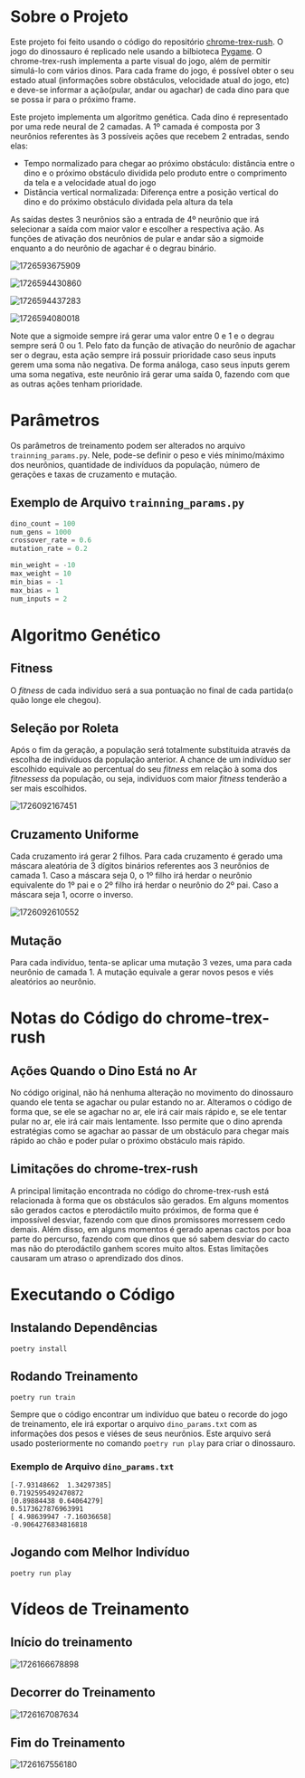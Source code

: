 # Sobre o Projeto

Este projeto foi feito usando o código do repositório [chrome-trex-rush](https://github.com/turing-usp/chrome-trex-rush). O jogo do dinossauro é replicado nele usando a bilbioteca [Pygame](https://www.pygame.org). O chrome-trex-rush implementa a parte visual do jogo, além de permitir simulá-lo com vários dinos. Para cada frame do jogo, é possível obter o seu estado atual (informações sobre obstáculos, velocidade atual do jogo, etc) e deve-se informar a ação(pular, andar ou agachar) de cada dino para que se possa ir para o próximo frame.

Este projeto implementa um algoritmo genética. Cada dino é representado por uma rede neural de 2 camadas. A 1º camada é composta por 3 neurônios referentes às 3 possíveis ações que recebem 2 entradas, sendo elas:

* Tempo normalizado para chegar ao próximo obstáculo: distância entre o dino e o próximo obstáculo dividida pelo produto entre o comprimento da tela e a velocidade atual do jogo
* Distância vertical normalizada: Diferença entre a posição vertical do dino e do próximo obstáculo dividada pela altura da tela

As saídas destes 3 neurônios são a entrada de 4º neurônio que irá selecionar a saída com maior valor e escolher a respectiva ação. As funções de ativação dos neurônios de pular e andar são a sigmoide enquanto a do neurônio de agachar é o degrau binário.

![1726593675909](image/README/1726593675909.png)

![1726594430860](image/README/1726594430860.png)

![1726594437283](image/README/1726594437283.png)

![1726594080018](image/README/1726594080018.png)

Note que a sigmoide sempre irá gerar uma valor entre 0 e 1 e o degrau sempre será 0 ou 1. Pelo fato da função de ativação do neurônio de agachar ser o degrau, esta ação sempre irá possuir prioridade caso seus inputs gerem uma soma não negativa. De forma análoga, caso seus inputs gerem uma soma negativa, este neurônio irá gerar uma saída 0, fazendo com que as outras ações tenham prioridade.

# Parâmetros

Os parâmetros de treinamento podem ser alterados no arquivo `trainning_params.py`. Nele, pode-se definir o peso e viés mínimo/máximo dos neurônios, quantidade de indivíduos da população, número de gerações e taxas de cruzamento e mutação.

## Exemplo de Arquivo `trainning_params.py`

```python
dino_count = 100
num_gens = 1000
crossover_rate = 0.6
mutation_rate = 0.2

min_weight = -10
max_weight = 10
min_bias = -1
max_bias = 1
num_inputs = 2
```

# Algoritmo Genético

## Fitness

O *fitness* de cada indivíduo será a sua pontuação no final de cada partida(o quão longe ele chegou).

## Seleção por Roleta

Após o fim da geração, a população será totalmente substituida através da escolha de indivíduos da população anterior. A chance de um indivíduo ser escolhido equivale ao percentual do seu *fitness* em relação à soma dos *fitnessess* da população, ou seja, indivíduos com maior *fitness* tenderão a ser mais escolhidos.

![1726092167451](image/README/1726092167451.png)

## Cruzamento Uniforme

Cada cruzamento irá gerar 2 filhos. Para cada cruzamento é gerado uma máscara aleatória de 3 dígitos binários referentes aos 3 neurônios de camada 1. Caso a máscara seja 0, o 1º filho irá herdar o neurônio equivalente do 1º pai e o 2º filho irá herdar o neurônio do 2º pai. Caso a máscara seja 1, ocorre o inverso.

![1726092610552](image/README/1726092610552.png)

## Mutação

Para cada indivíduo, tenta-se aplicar uma mutação 3 vezes, uma para cada neurônio de camada 1. A mutação equivale a gerar novos pesos e viés aleatórios ao neurônio.

# Notas do Código do chrome-trex-rush

## Ações Quando o Dino Está no Ar

No código original, não há nenhuma alteração no movimento do dinossauro quando ele tenta se agachar ou pular estando no ar. Alteramos o código de forma que, se ele se agachar no ar, ele irá cair mais rápido e, se ele tentar pular no ar, ele irá cair mais lentamente. Isso permite que o dino aprenda estratégias como se agachar ao passar de um obstáculo para chegar mais rápido ao chão e poder pular o próximo obstáculo mais rápido.

## Limitações do chrome-trex-rush

A principal limitação encontrada no código do chrome-trex-rush está relacionada à forma que os obstáculos são gerados. Em alguns momentos são gerados cactos e pterodáctilo muito próximos, de forma que é impossível desviar, fazendo com que dinos promissores morressem cedo demais. Além disso, em alguns momentos é gerado apenas cactos por boa parte do percurso, fazendo com que dinos que só sabem desviar do cacto mas não do pterodáctilo ganhem scores muito altos. Estas limitações causaram um atraso o aprendizado dos dinos.

# Executando o Código

## Instalando Dependências

`poetry install`

## Rodando Treinamento

`poetry run train`

Sempre que o código encontrar um indivíduo que bateu o recorde do jogo de treinamento, ele irá exportar o arquivo `dino_params.txt` com as informações dos pesos e viéses de seus neurônios. Este arquivo será usado posteriormente no comando `poetry run play` para criar o dinossauro.

### Exemplo de Arquivo `dino_params.txt`

```
[-7.93148662  1.34297385]
0.7192595492470872
[0.89884438 0.64064279]
0.5173627876963991
[ 4.98639947 -7.16036658]
-0.9064276834816818

```

## Jogando com Melhor Indivíduo

`poetry run play`

# Vídeos de Treinamento

## Início do treinamento

![1726166678898](image/README/1726166678898.gif)

## Decorrer do Treinamento

![1726167087634](image/README/1726167087634.gif)

## Fim do Treinamento

![1726167556180](image/README/1726167556180.gif)
